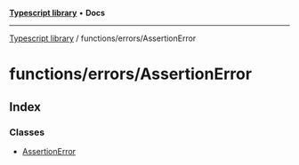 [**Typescript library**](../../../index.md) • **Docs**

***

[Typescript library](../../../modules.md) / functions/errors/AssertionError

# functions/errors/AssertionError

## Index

### Classes

- [AssertionError](classes/AssertionError.md)
